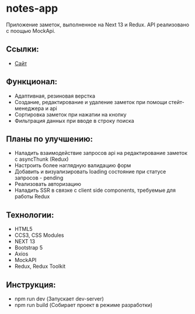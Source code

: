 # notes-app

Приложение заметок, выполненное на Next 13 и Redux. API реализовано с поощью MockApi.

## Ссылки:

- [Сайт](https://notes-app-two-theta.vercel.app/)

## Функционал:

- Адаптивная, резиновая верстка
- Создание, редактирование и удаление заметок при помощи стейт-менеджера и api 
- Сортировка заметок при нажатии на кнопку
- Фильтрация данных при вводе в строку поиска

## Планы по улучшению:

- Наладить взаимодействие запросов api на редактирование заметок с asyncThunk (Redux)
- Настроить более наглядную валидацию форм
- Добавить и визуализировать loading состояние при статусе запросов - pending 
- Реализовать авторизацию
- Наладить SSR в связке с client side components, требуемые для работы Redux

## Технологии:

- HTML5
- CCS3, CSS Modules
- NEXT 13
- Bootstrap 5
- Axios
- MockAPI
- Redux, Redux Toolkit

## Инструкция:

- npm run dev (Запускает dev-server)
- npm run build (Собирает проект в режиме разработки)

